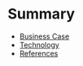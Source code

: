 # Summary

* [Business Case](business.md)
* [Technology](technology.md)
* [References](references.md)